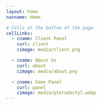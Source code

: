 ```yaml
---
layout: home
navname: Home

# Cells at the bottom of the page
cellLinks:
  - cname: Client Panel
    curl: client
    cimage: media/client.png

  - cname: About Us
    curl: about
    cimage: media/about.png

  - cname: Game Panel
    curl: panel
    cimage: media/pterodactyl.webp
---
```

